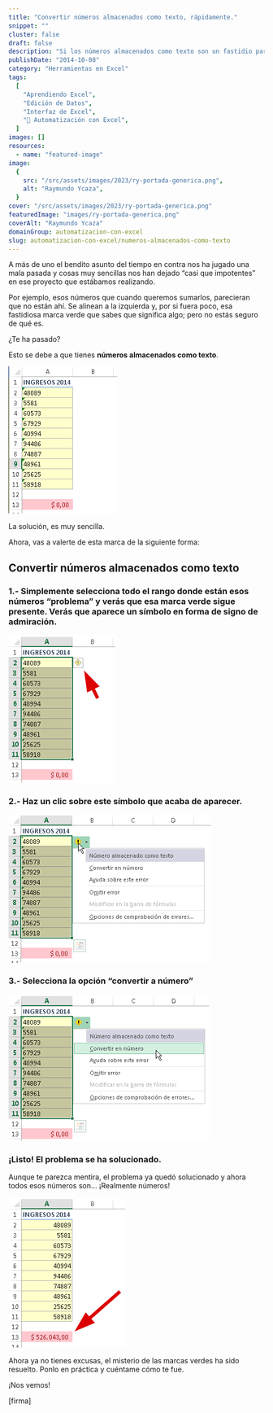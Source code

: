 ```yaml
---
title: "Convertir números almacenados como texto, rápidamente."
snippet: ""
cluster: false
draft: false
description: "Si los números almacenados como texto son un fastidio para ti, entérate aquí sobre cómo hacer la conversión de todos esos números a la vez."
publishDate: "2014-10-08"
category: "Herramientas en Excel"
tags:
  [
    "Aprendiendo Excel",
    "Edición de Datos",
    "Interfaz de Excel",
    "🤖 Automatización con Excel",
  ]
images: []
resources:
  - name: "featured-image"
image:
  {
    src: "/src/assets/images/2023/ry-portada-generica.png",
    alt: "Raymundo Ycaza",
  }
cover: "/src/assets/images/2023/ry-portada-generica.png"
featuredImage: "images/ry-portada-generica.png"
coverAlt: "Raymundo Ycaza"
domainGroup: automatizacion-con-excel
slug: automatizacion-con-excel/numeros-almacenados-como-texto
---
```


A más de uno el bendito asunto del tiempo en contra nos ha jugado una mala pasada y cosas muy sencillas nos han dejado “casi que impotentes” en ese proyecto que estábamos realizando.

Por ejemplo, esos números que cuando queremos sumarlos, parecieran que no están ahí. Se alinean a la izquierda y, por si fuera poco, esa fastidiosa marca verde que sabes que significa algo; pero no estás seguro de qué es.

¿Te ha pasado?

Esto se debe a que tienes **números almacenados como texto**.

![Números almacenados como texto](/src/assets/images/2023/img_54355e6f269da.png "Números almacenados como texto")

La solución, es muy sencilla.

Ahora, vas a valerte de esta marca de la siguiente forma:

## [](#convertir-numeros-almacenados-como-texto)Convertir números almacenados como texto

### 1.- Simplemente selecciona todo el rango donde están esos números “problema” y verás que esa marca verde sigue presente. Verás que aparece un símbolo en forma de signo de admiración.

![Números almacenados como texto](/src/assets/images/2023/img_543560295f278.png "Números almacenados como texto")

### 2.- Haz un clic sobre este símbolo que acaba de aparecer.

![](/src/assets/images/2023/img_54356064de861.png)

### 3.- Selecciona la opción “convertir a número”

![](/src/assets/images/2023/img_543560bae7853.png)

### [](#listo-el-problema-se-ha-solucionado)¡Listo! El problema se ha solucionado.

Aunque te parezca mentira, el problema ya quedó solucionado y ahora todos esos números son… ¡Realmente números!

![Números almacenados como texto](/src/assets/images/2023/img_543561133064f.png "Números almacenados como texto")

Ahora ya no tienes excusas, el misterio de las marcas verdes ha sido resuelto. Ponlo en práctica y cuéntame cómo te fue.

¡Nos vemos!

\[firma\]
